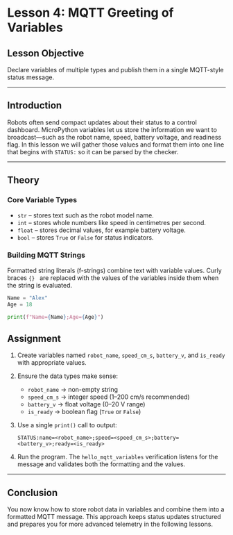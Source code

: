 # **Lesson 4: MQTT Greeting of Variables**

## **Lesson Objective**

Declare variables of multiple types and publish them in a single MQTT-style status message.

---

## **Introduction**

Robots often send compact updates about their status to a control dashboard. MicroPython variables let us store the information we want to broadcast—such as the robot name, speed, battery voltage, and readiness flag. In this lesson we will gather those values and format them into one line that begins with `STATUS:` so it can be parsed by the checker.

---

## **Theory**

### **Core Variable Types**

- `str` – stores text such as the robot model name.
- `int` – stores whole numbers like speed in centimetres per second.
- `float` – stores decimal values, for example battery voltage.
- `bool` – stores `True` or `False` for status indicators.

### **Building MQTT Strings**

Formatted string literals (f-strings) combine text with variable values. Curly braces `{} ` are replaced with the values of the variables inside them when the string is evaluated.

```python
Name = "Alex"
Age = 18

print(f"Name={Name};Age={Age}")
```

## **Assignment**

1. Create variables named `robot_name`, `speed_cm_s`, `battery_v`, and `is_ready` with appropriate values.
2. Ensure the data types make sense:
   - `robot_name` → non-empty string
   - `speed_cm_s` → integer speed (1–200 cm/s recommended)
   - `battery_v` → float voltage (0–20 V range)
   - `is_ready` → boolean flag (`True` or `False`)
3. Use a single `print()` call to output:

   ```text
   STATUS:name=<robot_name>;speed=<speed_cm_s>;battery=<battery_v>;ready=<is_ready>
   ```

4. Run the program. The `hello_mqtt_variables` verification listens for the message and validates both the formatting and the values.

---

## **Conclusion**

You now know how to store robot data in variables and combine them into a formatted MQTT message. This approach keeps status updates structured and prepares you for more advanced telemetry in the following lessons.
